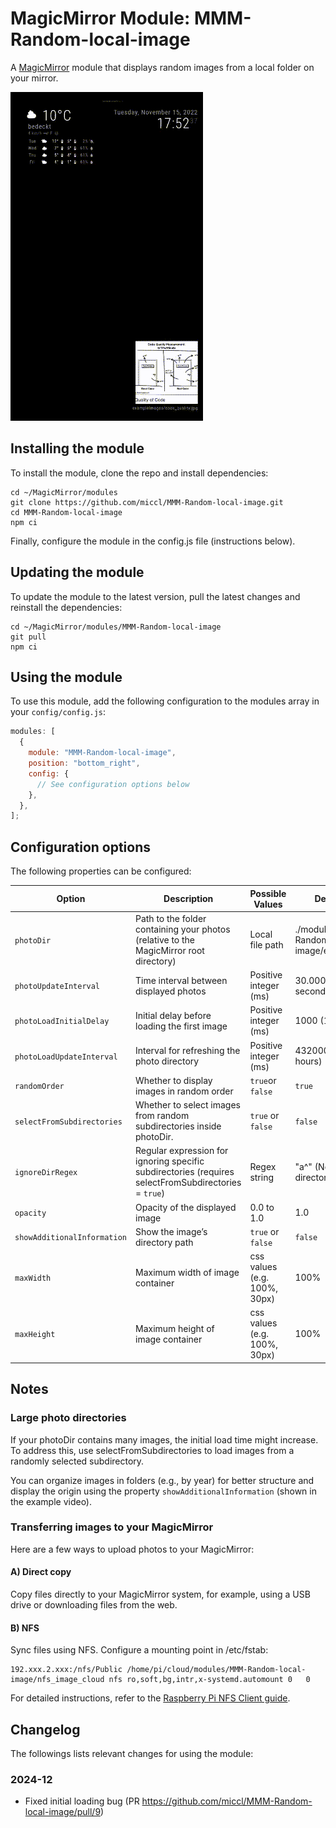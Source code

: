 # MagicMirror Module: MMM-Random-local-image

A [MagicMirror](https://github.com/MagicMirrorOrg/MagicMirror) module that displays random images from a local folder on your mirror.

![Screenshot](.github/mmm-random-local-image.gif)

## Installing the module

To install the module, clone the repo and install dependencies:

```shell
cd ~/MagicMirror/modules
git clone https://github.com/miccl/MMM-Random-local-image.git
cd MMM-Random-local-image
npm ci
```

Finally, configure the module in the config.js file (instructions below).

## Updating the module

To update the module to the latest version, pull the latest changes and reinstall the dependencies:

```shell
cd ~/MagicMirror/modules/MMM-Random-local-image
git pull
npm ci
```

## Using the module

To use this module,
add the following configuration to the modules array in your `config/config.js`:

```javascript
modules: [
  {
    module: "MMM-Random-local-image",
    position: "bottom_right",
    config: {
      // See configuration options below
    },
  },
];
```

## Configuration options

The following properties can be configured:

<!-- prettier-ignore -->
| Option                      | Description                                                                                          | Possible Values              | Default Value                                   |
|-----------------------------|------------------------------------------------------------------------------------------------------|------------------------------|-------------------------------------------------|
| `photoDir`                  | Path to the folder containing your photos (relative to the MagicMirror root directory)               | Local file path              | ./modules/MMM-Random-local-image/exampleImages/ |
| `photoUpdateInterval`       | Time interval between displayed photos                                                               | Positive integer (ms)        | 30.000 (every 30 seconds)                       |
| `photoLoadInitialDelay`     | Initial delay before loading the first image                                                         | Positive integer (ms)        | 1000 (1 second)                                 |
| `photoLoadUpdateInterval`   | Interval for refreshing the photo directory                                                          | Positive integer (ms)        | 43200000 (every 12 hours)                       |
| `randomOrder`               | Whether to display images in random order                                                            | `true`or `false`             | `true`                                          |
| `selectFromSubdirectories`  | Whether to select images from random subdirectories inside photoDir.                                 | `true` or `false`            | `false`                                         |
| `ignoreDirRegex`            | Regular expression for ignoring specific subdirectories (requires selectFromSubdirectories = `true`) | Regex string                 | "a^" (No ignored directories)                   |
| `opacity`                   | Opacity of the displayed image                                                                       | 0.0 to 1.0                   | 1.0                                             |
| `showAdditionalInformation` | Show the image’s directory path                                                                      | `true` or `false`            | `false`                                         |
| `maxWidth`                  | Maximum width of image container                                                                     | css values (e.g. 100%, 30px) | 100%                                            |
| `maxHeight`                 | Maximum height of image container                                                                    | css values (e.g. 100%, 30px) | 100%                                            |

<!-- prettier-ignore-end -->

## Notes

### Large photo directories

If your photoDir contains many images, the initial load time might increase.
To address this, use selectFromSubdirectories to load images from a randomly selected subdirectory.

You can organize images in folders (e.g., by year) for better structure and display the origin using the property `showAdditionalInformation` (shown in the example video).

### Transferring images to your MagicMirror

Here are a few ways to upload photos to your MagicMirror:

#### A) Direct copy

Copy files directly to your MagicMirror system, for example, using a USB drive or downloading files from the web.

#### B) NFS

Sync files using NFS. Configure a mounting point in /etc/fstab:

```
192.xxx.2.xxx:/nfs/Public /home/pi/cloud/modules/MMM-Random-local-image/nfs_image_cloud nfs ro,soft,bg,intr,x-systemd.automount 0   0
```

For detailed instructions, refer to the [Raspberry Pi NFS Client guide](https://pimylifeup.com/raspberry-pi-nfs-client/).

## Changelog

The followings lists relevant changes for using the module:

### 2024-12

- Fixed initial loading bug (PR https://github.com/miccl/MMM-Random-local-image/pull/9)
